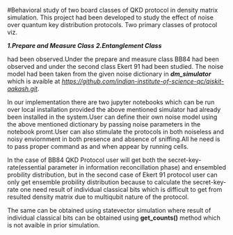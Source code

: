 #Behavioral study of two board classes of QKD protocol in density matrix simulation.
This project had been developed to study the effect of noise over quantum key distribution protocols. Two primary classes of protocol viz. 

***1.Prepare and Measure Class***
***2.Entanglement Class*** 

had been observed.Under the prepare and measure class BB84 had been observed and under the second class Ekert 91 had been studied.
The noise model had been taken from the given noise dictionary in ***dm_simulator*** which is avaible at *https://github.com/indian-institute-of-science-qc/qiskit-aakash.git*.

In our implementation there are two jupyter notebooks which can be run over local installation provided the above mentioned simulator had already been installed in the system.User can define their own noise model using the above mentioned dictionary by passing noise parameters in the notebook promt.User can also stimulate the protocols in both noiseless and noisy enviornment in both presence and absence of sniffing.All he need is to pass proper command as and when appear by running cells.

In the case of BB84 QKD Protocol user will get both the secret-key-rate(essential parameter in information reconcillation phase) and ensembled probility distribution, but in the second case of Ekert 91 protocol user can only get ensemble probility distribution because to calculate the secret-key-rate one need result of individual classical bits which is difficult to get from resulted density matrix due to multiqubit nature of the protocol.

The same can be obtained using statevector simulation where result of individual classical bits can be obtained using **get_counts()** method which is not avaible in prior simulation.
